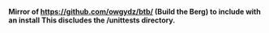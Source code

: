**Mirror of https://github.com/owgydz/btb/ (Build the Berg) to include with an install**
**This discludes the /unittests directory.**
